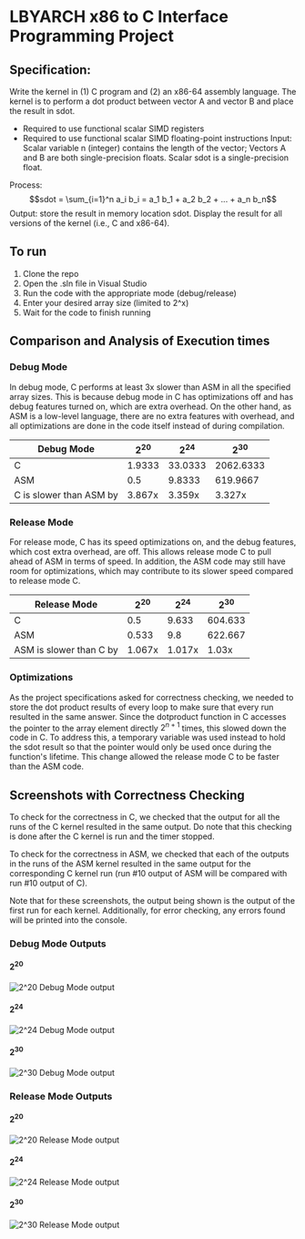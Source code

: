 # LBYARCH x86 to C Interface Programming Project

## Specification:
Write the kernel in (1) C program and (2) an x86-64 assembly language. The kernel is to perform a dot product between vector A and vector B and place the result in sdot.
- Required to use functional scalar SIMD registers
- Required to use functional scalar SIMD floating-point instructions
Input: Scalar variable n (integer) contains the length of the vector; Vectors A and B are both single-precision floats. Scalar sdot is a single-precision float.

Process: $$sdot = \sum_{i=1}^n a_i b_i = a_1 b_1 + a_2 b_2 + ... + a_n b_n$$
Output: store the result in memory location sdot. Display the result for all versions of the kernel (i.e., C and x86-64).

## To run

1. Clone the repo
2. Open the .sln file in Visual Studio
3. Run the code with the appropriate mode (debug/release)
4. Enter your desired array size (limited to 2^x)
5. Wait for the code to finish running

## Comparison and Analysis of Execution times

### Debug Mode
In debug mode, C performs at least 3x slower than ASM in all the specified array sizes. This is because debug mode in C has optimizations off and has debug features turned on, which are extra overhead. On the other hand, as ASM is a low-level language, there are no extra features with overhead, and all optimizations are done in the code itself instead of during compilation. 

| Debug Mode | $2^{20}$ | $2^{24}$ | $2^{30}$ |
| --- | --- | --- | --- |
| C | 1.9333 | 33.0333 | 2062.6333 |
| ASM | 0.5 | 9.8333 | 619.9667 |
| C is slower than ASM by | 3.867x | 3.359x | 3.327x |

### Release Mode
For release mode, C has its speed optimizations on, and the debug features, which cost extra overhead, are off. This allows release mode C to pull ahead of ASM in terms of speed. In addition, the ASM code may still have room for optimizations, which may contribute to its slower speed compared to release mode C.

| Release Mode | $2^{20}$ | $2^{24}$ | $2^{30}$ |
| --- | --- | --- | --- |
| C | 0.5 | 9.633 | 604.633 |
| ASM | 0.533 | 9.8 | 622.667 |
| ASM is slower than C by | 1.067x | 1.017x | 1.03x |

### Optimizations
As the project specifications asked for correctness checking, we needed to store the dot product results of every loop to make sure that every run resulted in the same answer. Since the dotproduct function in C accesses the pointer to the array element directly $2^{n+1}$ times, this slowed down the code in C. To address this, a temporary variable was used instead to hold the sdot result so that the pointer would only be used once during the function's lifetime. This change allowed the release mode C to be faster than the ASM code.

## Screenshots with Correctness Checking
To check for the correctness in C, we checked that the output for all the runs of the C kernel resulted in the same output. Do note that this checking is done after the C kernel is run and the timer stopped.

To check for the correctness in ASM, we checked that each of the outputs in the runs of the ASM kernel resulted in the same output for the corresponding C kernel run (run #10 output of ASM will be compared with run #10 output of C).

Note that for these screenshots, the output being shown is the output of the first run for each kernel. Additionally, for error checking, any errors found will be printed into the console.

### Debug Mode Outputs

#### $2^{20}$
![2^20 Debug Mode output](/imgs/2^20_DebugMode.png)

#### $2^{24}$
![2^24 Debug Mode output](/imgs/2^24_DebugMode.png)

#### $2^{30}$
![2^30 Debug Mode output](/imgs/2^30_DebugMode.png)

### Release Mode Outputs

#### $2^{20}$
![2^20 Release Mode output](/imgs/2^20_ReleaseMode.png)

#### $2^{24}$
![2^24 Release Mode output](/imgs/2^24_ReleaseMode.png)

#### $2^{30}$
![2^30 Release Mode output](/imgs/2^30_ReleaseMode.png)
